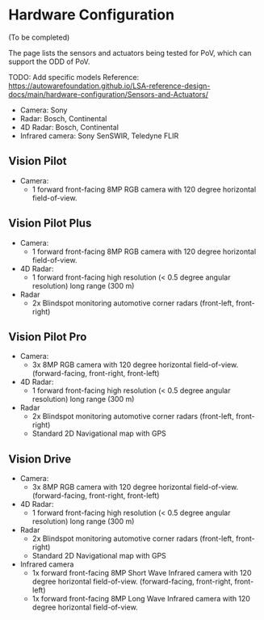 # Hardware Configuration

(To be completed)

The page lists the sensors and actuators being tested for PoV, which can support the ODD of PoV.

TODO: Add specific models
Reference: https://autowarefoundation.github.io/LSA-reference-design-docs/main/hardware-configuration/Sensors-and-Actuators/

- Camera: Sony
- Radar: Bosch, Continental
- 4D Radar: Bosch, Continental
- Infrared camera: Sony SenSWIR, Teledyne FLIR

## Vision Pilot

- Camera:
  - 1 forward front-facing 8MP RGB camera with 120 degree horizontal field-of-view.

## Vision Pilot Plus

- Camera:
  - 1 forward front-facing 8MP RGB camera with 120 degree horizontal field-of-view.
- 4D Radar:
  - 1 forward front-facing high resolution (< 0.5 degree angular resolution) long range (300 m)
- Radar
  - 2x Blindspot monitoring automotive corner radars (front-left, front-right)

## Vision Pilot Pro

- Camera:
  - 3x 8MP RGB camera with 120 degree horizontal field-of-view. (forward-facing, front-right, front-left)
- 4D Radar:
  - 1 forward front-facing high resolution (< 0.5 degree angular resolution) long range (300 m)
- Radar
  - 2x Blindspot monitoring automotive corner radars (front-left, front-right)
  - Standard 2D Navigational map with GPS

## Vision Drive

- Camera:
  - 3x 8MP RGB camera with 120 degree horizontal field-of-view. (forward-facing, front-right, front-left)
- 4D Radar:
  - 1 forward front-facing high resolution (< 0.5 degree angular resolution) long range (300 m)
- Radar
  - 2x Blindspot monitoring automotive corner radars (front-left, front-right)
  - Standard 2D Navigational map with GPS
- Infrared camera
  - 1x forward front-facing 8MP Short Wave Infrared camera with 120 degree horizontal field-of-view. (forward-facing, front-right, front-left)
  - 1x forward front-facing 8MP Long Wave Infrared camera with 120 degree horizontal field-of-view.
